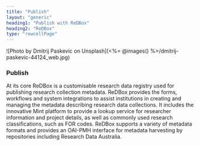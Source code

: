 ```yaml
---
title: "Publish"
layout: "generic"
heading1: "Publish with ReDBox"
heading2: "ReDBox"
type: "rowcellPage"
---
```

![Photo by Dmitrij Paskevic on Unsplash](<%= @images() %>/dmitrij-paskevic-44124_web.jpg)

### Publish
At its core ReDBox is a customisable research data registry used for publishing research collection metadata. ReDBox provides the forms, workflows and system integrations to assist institutions in creating and managing the metadata describing research data collections. It includes the innovative Mint platform to provide a lookup service for researcher information and project details, as well as commonly used research classifications, such as FOR codes. ReDBox supports a variety of metadata formats and provides an OAI-PMH interface for metadata harvesting by repositories including Research Data Australia.
